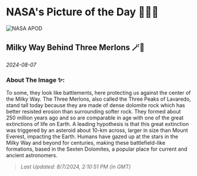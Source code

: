 
# NASA's Picture of the Day 🧑‍🚀💫

  ![NASA APOD](https://apod.nasa.gov/apod/image/2408/DolomitesSky_Lioce_4681.jpg)
  
  ## Milky Way Behind Three Merlons 🪄🌌
  
  _2024-08-07_
  
  ### About The Image ✨: 
  
  To some, they look like battlements, here protecting us against the center of the Milky Way. The Three Merlons, also called the Three Peaks of Lavaredo, stand tall today because they are made of dense dolomite rock which has better resisted erosion than surrounding softer rock. They formed about 250 million years ago and so are comparable in age with one of the great extinctions of life on Earth. A leading hypothesis is that this great extinction was triggered by an asteroid about 10-km across, larger in size than Mount Everest, impacting the Earth. Humans have gazed up at the stars in the Milky Way and beyond for centuries, making these battlefield-like formations, based in the Sexten Dolomites, a popular place for current and ancient astronomers.
  
  
  
  > _Last Updated: 8/7/2024, 2:10:51 PM (in GMT)_
  